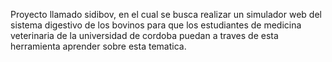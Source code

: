 Proyecto llamado sidibov, en el cual se busca realizar un simulador web del sistema digestivo de los bovinos para que los estudiantes de medicina veterinaria de la universidad de cordoba puedan a traves de esta herramienta aprender sobre esta tematica.
